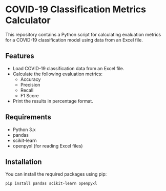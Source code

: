 # COVID-19 Classification Metrics Calculator

This repository contains a Python script for calculating evaluation metrics for a COVID-19 classification model using data from an Excel file.

## Features

- Load COVID-19 classification data from an Excel file.
- Calculate the following evaluation metrics:
  - Accuracy
  - Precision
  - Recall
  - F1 Score
- Print the results in percentage format.

## Requirements

- Python 3.x
- pandas
- scikit-learn
- openpyxl (for reading Excel files)

## Installation

You can install the required packages using pip:

```bash
pip install pandas scikit-learn openpyxl